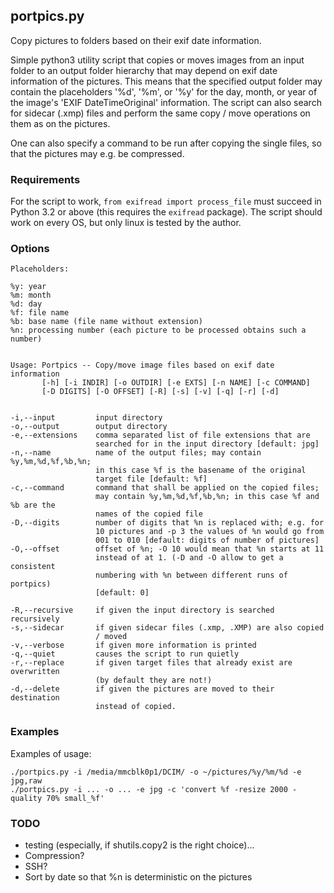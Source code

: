 ## portpics.py
Copy pictures to folders based on their exif date information.

Simple python3 utility script that copies or moves images from an input
folder to an output folder hierarchy that may depend on exif date
information of the pictures. This means that the specified output folder
may contain the placeholders '%d', '%m', or '%y' for the day, month, or
year of the image's 'EXIF DateTimeOriginal' information. The script can
also search for sidecar (.xmp) files and perform the same copy / move
operations on them as on the pictures.

One can also specify a command to be run after copying the single
files, so that the pictures may e.g. be compressed.

### Requirements

For the script to work, `from exifread import process_file` must succeed in
Python 3.2 or above (this requires the `exifread` package).
The script should work on every OS, but only linux is tested by the author.

### Options

```
Placeholders:

%y: year
%m: month
%d: day
%f: file name
%b: base name (file name without extension)
%n: processing number (each picture to be processed obtains such a number)


Usage: Portpics -- Copy/move image files based on exif date information
       [-h] [-i INDIR] [-o OUTDIR] [-e EXTS] [-n NAME] [-c COMMAND]
       [-D DIGITS] [-O OFFSET] [-R] [-s] [-v] [-q] [-r] [-d]


-i,--input         input directory
-o,--output        output directory
-e,--extensions    comma separated list of file extensions that are
                   searched for in the input directory [default: jpg]
-n,--name          name of the output files; may contain %y,%m,%d,%f,%b,%n;
                   in this case %f is the basename of the original
                   target file [default: %f]
-c,--command       command that shall be applied on the copied files;
                   may contain %y,%m,%d,%f,%b,%n; in this case %f and %b are the
                   names of the copied file
-D,--digits        number of digits that %n is replaced with; e.g. for
                   10 pictures and -p 3 the values of %n would go from
                   001 to 010 [default: digits of number of pictures]
-O,--offset        offset of %n; -O 10 would mean that %n starts at 11
                   instead of at 1. (-D and -O allow to get a consistent
                   numbering with %n between different runs of portpics)
                   [default: 0]

-R,--recursive     if given the input directory is searched recursively
-s,--sidecar       if given sidecar files (.xmp, .XMP) are also copied
                   / moved
-v,--verbose       if given more information is printed
-q,--quiet         causes the script to run quietly
-r,--replace       if given target files that already exist are overwritten
                   (by default they are not!)
-d,--delete        if given the pictures are moved to their destination
                   instead of copied.
```

### Examples

Examples of usage:
```
./portpics.py -i /media/mmcblk0p1/DCIM/ -o ~/pictures/%y/%m/%d -e jpg,raw
./portpics.py -i ... -o ... -e jpg -c 'convert %f -resize 2000 -quality 70% small_%f'
```

### TODO
 * testing (especially, if shutils.copy2 is the right choice)...
 * Compression?
 * SSH?
 * Sort by date so that %n is deterministic on the pictures

